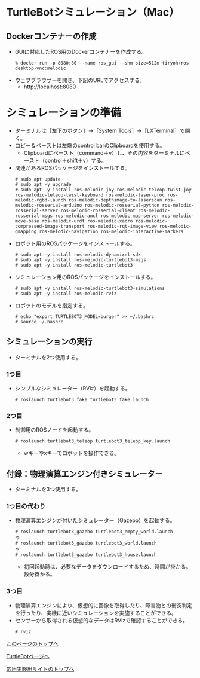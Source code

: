 # TurtleBotシミュレーション（Mac）

## Dockerコンテナーの作成
- GUIに対応したROS用のDockerコンテナーを作成する。
  ```
  % docker run -p 8080:80 --name ros_gui --shm-size=512m tiryoh/ros-desktop-vnc:melodic
  ```
- ウェブブラウザーを開き、下記のURLでアクセスする。
  - http://localhost:8080

# シミュレーションの準備
- ターミナルは［左下のボタン］→［System Tools］→［LXTerminal］で開く。
- コピー＆ペーストは左端のcontrol barのClipboardを使用する。
  - Clipboardにペースト（command＋v）し、その内容をターミナルにペースト（control＋shift＋v）する。
- 関連があるROSパッケージをインストールする。
  ```
  # sudo apt update
  # sudo apt -y upgrade
  # sudo apt -y install ros-melodic-joy ros-melodic-teleop-twist-joy ros-melodic-teleop-twist-keyboard ros-melodic-laser-proc ros-melodic-rgbd-launch ros-melodic-depthimage-to-laserscan ros-melodic-rosserial-arduino ros-melodic-rosserial-python ros-melodic-rosserial-server ros-melodic-rosserial-client ros-melodic-rosserial-msgs ros-melodic-amcl ros-melodic-map-server ros-melodic-move-base ros-melodic-urdf ros-melodic-xacro ros-melodic-compressed-image-transport ros-melodic-rqt-image-view ros-melodic-gmapping ros-melodic-navigation ros-melodic-interactive-markers
  ```
- ロボット用のROSパッケージをインストールする。
  ```
  # sudo apt -y install ros-melodic-dynamixel-sdk
  # sudo apt -y install ros-melodic-turtlebot3-msgs
  # sudo apt -y install ros-melodic-turtlebot3
  ```
- シミュレーション用のROSパッケージをインストールする。
  ```
  # sudo apt -y install ros-melodic-turtlebot3-simulations
  # sudo apt -y install ros-melodic-rviz
  ```
- ロボットのモデルを指定する。
  ```
  # echo "export TURTLEBOT3_MODEL=burger" >> ~/.bashrc
  # source ~/.bashrc
  ```

## シミュレーションの実行
- ターミナルを2つ使用する。

### 1つ目
- シンプルなシミュレーター（RViz）を起動する。
  ```
  # roslaunch turtlebot3_fake turtlebot3_fake.launch
  ```

### 2つ目
- 制御用のROSノードを起動する。
  ```
  # roslaunch turtlebot3_teleop turtlebot3_teleop_key.launch
  ```
  - wキーやxキーでロボットを操作できる。

## 付録：物理演算エンジン付きシミュレーター
- ターミナルを3つ使用する。

### 1つ目の代わり
- 物理演算エンジンが付いたシミュレーター（Gazebo）を起動する。
  ```
  # roslaunch turtlebot3_gazebo turtlebot3_empty_world.launch
  や
  # roslaunch turtlebot3_gazebo turtlebot3_world.launch
  や
  # roslaunch turtlebot3_gazebo turtlebot3_house.launch
  ```
  - 初回起動時は、必要なデータをダウンロードするため、時間が掛かる。数分掛かる。

### 3つ目
- 物理演算エンジンにより、仮想的に画像を取得したり、障害物との衝突判定を行ったり、実機に近いシミュレーションを実施することができる。
- センサーから取得される仮想的なデータはRVizで確認することができる。
  ```
  # rviz
  ```

[このページのトップへ](#)

[TurtleBotページへ](https://stl-apu.github.io/advanced_experiment_2022/ros_turtlebot)

[応用実験用サイトのトップへ](https://stl-apu.github.io/advanced_experiment_2022/)
